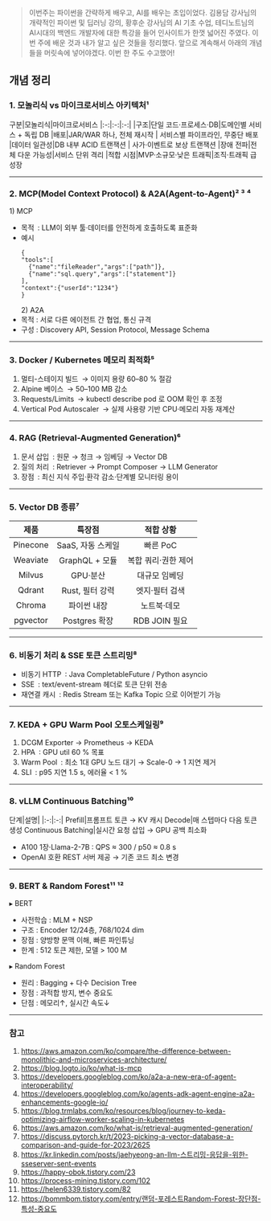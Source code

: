 <blockquote>
<p>이번주는 파이썬을 간략하게 배우고, AI를 배우는 초입이었다. 김용담 강사님의 개략적인 파이썬 및 딥러닝 강의, 황후순 강사님의 AI 기초 수업, 테디노트님의 AI시대의 백엔드 개발자에 대한 특강을 들어 인사이트가 한껏 넓어진 주였다. 이번 주에 배운 것과 내가 알고 싶은 것들을 정리했다. 앞으로 계속해서 아래의 개념들을 머릿속에 넣어야겠다. 이번 한 주도 수고했어!  </p>
</blockquote>
<h2 id="개념-정리">개념 정리</h2>
<h3 id="1-모놀리식-vs-마이크로서비스-아키텍처¹">1. 모놀리식 vs 마이크로서비스 아키텍처¹</h3>
<p>구분|모놀리식|마이크로서비스
|:-:|:-:|:-:|
|구조|단일 코드·프로세스·DB|도메인별 서비스 + 독립 DB
|배포|JAR/WAR 하나, 전체 재시작 | 서비스별 파이프라인, 무중단 배포
|데이터 일관성|DB 내부 ACID 트랜잭션 | 사가·이벤트로 보상 트랜잭션
|장애 전파|전체 다운 가능성|서비스 단위 격리
|적합 시점|MVP·소규모·낮은 트래픽|조직·트래픽 급성장</p>
<hr />
<h3 id="2-mcpmodel-context-protocol--a2aagent-to-agent²-³-⁴">2. MCP(Model Context Protocol) &amp; A2A(Agent-to-Agent)² ³ ⁴</h3>
<p>1) MCP</p>
<ul>
<li>목적 :    LLM이 외부 툴·데이터를 안전하게 호출하도록 표준화</li>
<li>예시<pre><code class="language-json">{
&quot;tools&quot;:[
  {&quot;name&quot;:&quot;fileReader&quot;,&quot;args&quot;:[&quot;path&quot;]},
  {&quot;name&quot;:&quot;sql.query&quot;,&quot;args&quot;:[&quot;statement&quot;]}
],
&quot;context&quot;:{&quot;userId&quot;:&quot;1234&quot;}
}</code></pre>
2) A2A </li>
<li>목적 : 서로 다른 에이전트 간 협업, 통신 규격</li>
<li>구성 : Discovery API, Session Protocol, Message Schema</li>
</ul>
<hr />
<h3 id="3-docker--kubernetes-메모리-최적화⁵">3. Docker / Kubernetes 메모리 최적화⁵</h3>
<ol>
<li>멀티-스테이지 빌드 → 이미지 용량 60–80 % 절감</li>
<li>Alpine 베이스 → 50–100 MB 감소</li>
<li>Requests/Limits → kubectl describe pod 로 OOM 확인 후 조정</li>
<li>Vertical Pod Autoscaler → 실제 사용량 기반 CPU·메모리 자동 재계산</li>
</ol>
<hr />
<h3 id="4-rag-retrieval-augmented-generation⁶">4. RAG (Retrieval-Augmented Generation)⁶</h3>
<ol>
<li>문서 삽입 : 원문 → 청크 → 임베딩 → Vector DB</li>
<li>질의 처리 : Retriever → Prompt Composer → LLM Generator</li>
<li>장점 : 최신 지식 주입·환각 감소·단계별 모니터링 용이</li>
</ol>
<hr />
<h3 id="5-vector-db-종류⁷">5. Vector DB 종류⁷</h3>
<table>
<thead>
<tr>
<th align="center">제품</th>
<th align="center">특장점</th>
<th align="center">적합 상황</th>
</tr>
</thead>
<tbody><tr>
<td align="center">Pinecone</td>
<td align="center">SaaS, 자동 스케일</td>
<td align="center">빠른 PoC</td>
</tr>
<tr>
<td align="center">Weaviate</td>
<td align="center">GraphQL + 모듈</td>
<td align="center">복합 쿼리·권한 제어</td>
</tr>
<tr>
<td align="center">Milvus</td>
<td align="center">GPU·분산</td>
<td align="center">대규모 임베딩</td>
</tr>
<tr>
<td align="center">Qdrant</td>
<td align="center">Rust, 필터 강력</td>
<td align="center">엣지·필터 검색</td>
</tr>
<tr>
<td align="center">Chroma</td>
<td align="center">파이썬 내장</td>
<td align="center">노트북·데모</td>
</tr>
<tr>
<td align="center">pgvector</td>
<td align="center">Postgres 확장</td>
<td align="center">RDB JOIN 필요</td>
</tr>
</tbody></table>
<hr />
<h3 id="6-비동기-처리--sse-토큰-스트리밍⁸">6. 비동기 처리 &amp; SSE 토큰 스트리밍⁸</h3>
<ul>
<li>비동기 HTTP : Java CompletableFuture / Python asyncio</li>
<li>SSE : text/event-stream 헤더로 토큰 단위 전송</li>
<li>재연결 캐시 : Redis Stream 또는 Kafka Topic 으로 이어받기 가능</li>
</ul>
<hr />
<h3 id="7-keda--gpu-warm-pool-오토스케일링⁹">7. KEDA + GPU Warm Pool 오토스케일링⁹</h3>
<ol>
<li>DCGM Exporter → Prometheus → KEDA</li>
<li>HPA : GPU util 60 % 목표</li>
<li>Warm Pool : 최소 1대 GPU 노드 대기 → Scale-0 → 1 지연 제거</li>
<li>SLI : p95 지연 1.5 s, 에러율 &lt; 1 %</li>
</ol>
<hr />
<h3 id="8-vllm-continuous-batching¹⁰">8. vLLM Continuous Batching¹⁰</h3>
<p>단계|설명|
|:-:|:-:|
Prefill|프롬프트 토큰 → KV 캐시
Decode|매 스텝마다 다음 토큰 생성
Continuous Batching|실시간 요청 삽입 → GPU 공백 최소화</p>
<ul>
<li>A100 1장·Llama-2-7B : QPS ≈ 300 / p50 ≈ 0.8 s</li>
<li>OpenAI 호환 REST 서버 제공 → 기존 코드 최소 변경</li>
</ul>
<hr />
<h3 id="9-bert--random-forest¹¹-¹²">9. BERT &amp; Random Forest¹¹ ¹²</h3>
<p>▸ BERT</p>
<ul>
<li>사전학습 : MLM + NSP</li>
<li>구조 : Encoder 12/24층, 768/1024 dim</li>
<li>장점 : 양방향 문맥 이해, 빠른 파인튜닝</li>
<li>한계 : 512 토큰 제한, 모델 &gt; 100 M</li>
</ul>
<p>▸ Random Forest</p>
<ul>
<li>원리 : Bagging + 다수 Decision Tree</li>
<li>장점 : 과적합 방지, 변수 중요도</li>
<li>단점 : 메모리↑, 실시간 속도↓</li>
</ul>
<hr />
<h3 id="참고">참고</h3>
<ol>
<li><a href="https://aws.amazon.com/ko/compare/the-difference-between-monolithic-and-microservices-architecture/">https://aws.amazon.com/ko/compare/the-difference-between-monolithic-and-microservices-architecture/</a>  </li>
<li><a href="https://blog.logto.io/ko/what-is-mcp">https://blog.logto.io/ko/what-is-mcp</a>  </li>
<li><a href="https://developers.googleblog.com/ko/a2a-a-new-era-of-agent-interoperability/">https://developers.googleblog.com/ko/a2a-a-new-era-of-agent-interoperability/</a>  </li>
<li><a href="https://developers.googleblog.com/ko/agents-adk-agent-engine-a2a-enhancements-google-io/">https://developers.googleblog.com/ko/agents-adk-agent-engine-a2a-enhancements-google-io/</a>  </li>
<li><a href="https://blog.trmlabs.com/ko/resources/blog/journey-to-keda-optimizing-airflow-worker-scaling-in-kubernetes">https://blog.trmlabs.com/ko/resources/blog/journey-to-keda-optimizing-airflow-worker-scaling-in-kubernetes</a>  </li>
<li><a href="https://aws.amazon.com/ko/what-is/retrieval-augmented-generation/">https://aws.amazon.com/ko/what-is/retrieval-augmented-generation/</a>  </li>
<li><a href="https://discuss.pytorch.kr/t/2023-picking-a-vector-database-a-comparison-and-guide-for-2023/2625">https://discuss.pytorch.kr/t/2023-picking-a-vector-database-a-comparison-and-guide-for-2023/2625</a>  </li>
<li><a href="https://kr.linkedin.com/posts/jaehyeong-an-llm-%EC%8A%A4%ED%8A%B8%EB%A6%AC%EB%B0%8D-%EC%9D%91%EB%8B%B5%EC%9D%84-%EC%9C%84%ED%95%9C-sseserver-sent-events">https://kr.linkedin.com/posts/jaehyeong-an-llm-스트리밍-응답을-위한-sseserver-sent-events</a>  </li>
<li><a href="https://happy-obok.tistory.com/23">https://happy-obok.tistory.com/23</a>  </li>
<li><a href="https://process-mining.tistory.com/102">https://process-mining.tistory.com/102</a>  </li>
<li><a href="https://helen6339.tistory.com/82">https://helen6339.tistory.com/82</a>  </li>
<li><a href="https://bommbom.tistory.com/entry/%EB%9E%9C%EB%8D%A4-%ED%8F%AC%EB%A0%88%EC%8A%A4%ED%8A%B8Random-Forest-%EC%9E%A5%EB%8B%A8%EC%A0%90-%ED%8A%B9%EC%84%B1-%EC%A4%91%EC%9A%94%EB%8F%84">https://bommbom.tistory.com/entry/랜덤-포레스트Random-Forest-장단점-특성-중요도</a></li>
</ol>